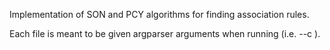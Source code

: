 Implementation of SON and PCY algorithms for finding association rules.

Each file is meant to be given argparser arguments when running (i.e. --c <case number>).
